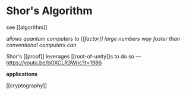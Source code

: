 # Shor's Algorithm

see [[algorithm]]

_allows quantum computers to [[factor]] large numbers way faster than conventional computers can_

Shor's [[proof]] leverages [[root-of-unity]]s to do so &mdash; <https://youtu.be/bOXCLR3Wric?t=1986>

**applications**

[[cryptography]]
